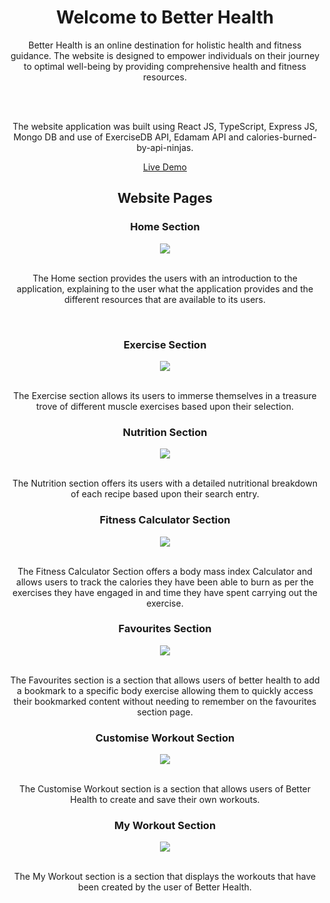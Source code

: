 <h1 align="center"> Welcome to Better Health </h1>

<div align="center" >
Better Health is an online destination for holistic health and fitness guidance. The website is designed to empower individuals on their journey to optimal well-being by providing comprehensive health and fitness resources.

  <br><br>
  
The website application was built using React JS, TypeScript, Express JS, Mongo DB and use of ExerciseDB API, Edamam API and calories-burned-by-api-ninjas.

[Live Demo](https://betterhealth-eight.vercel.app)
</div>

<h2 align="center"> Website Pages </h2>

<div>
  <h3 align="center" >Home Section</h3>

  <div align="center" >
    <img  src="https://i.postimg.cc/T3ncDx7Y/Home-Page.jpg"> 

  </div>

  <br>
  
  <p align="center" >The Home section provides the users with an introduction to the application, explaining to the user what the application provides and the different resources that are available to its users.</p>
</div>

<br>

<div>
  <h3 align="center" >Exercise Section</h3>

  <div align="center" >
    <img  src="https://i.postimg.cc/3w7FjqVj/Exercise-Page.jpg"> 

  </div>

  <br>
  
  <p align="center">The Exercise section allows its users to immerse themselves in a treasure trove of different muscle exercises based upon their selection.</p>
</div>

<div>
  <h3 align="center" >Nutrition Section</h3>

  <div align="center" >
    <img  src="https://i.postimg.cc/8CHBZHg2/Nutrition-Page.jpg"> 

  </div>

  <br>
  
  <p align="center">The Nutrition section offers its users with a detailed nutritional breakdown of each recipe based upon their search entry.</p>
</div>

<div>
  
<h3 align="center" >Fitness Calculator Section</h3>

  <div align="center">
    <img  src="https://i.postimg.cc/PfZbcTHb/Fitness-Page.jpg"> 

  </div>

  <br> 

  <p align="center" >
    The Fitness Calculator Section offers a body mass index Calculator and allows users to track the calories they have been able to burn as per the exercises they have engaged in and time they have spent carrying out the exercise.
  </p>
  
</div>

<div>
  
<h3 align="center" >Favourites Section</h3>

  <div align="center" >
    <img  src="https://i.postimg.cc/pXJfWCpp/Favourites-Page.jpg"> 

  </div>

  <br>
  <p align="center">The Favourites section is a section that allows users of better health to add a bookmark to a specific body exercise allowing them to quickly access their bookmarked content without needing to remember on the favourites section page. </p>
</div>

<h3 align="center" >Customise Workout Section</h3>

  <div align="center" >
    <img  src="https://i.postimg.cc/FHP0cKbv/Create-Page.jpg"> 

  </div>

  <br>
  <p align="center">The Customise Workout section is a section that allows users of Better Health to create and save their own workouts.</p>
  
</div>

<h3 align="center" >My Workout Section</h3>

  <div align="center" >
    <img  src="https://i.postimg.cc/DzHsjYYY/My-Workouts-Page.jpg"> 

  </div>

  <br>
  <p align="center">The My Workout section is a section that displays the workouts that have been created by the user of Better Health.</p>
  
</div>
